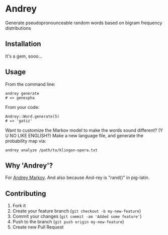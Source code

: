 # Andrey

Generate pseudopronounceable random words based on bigram frequency
distributions

## Installation

It's a gem, sooo...

## Usage

From the command line:

    andrey generate
    # => genespha

From your code:

    Andrey::Word.generate(5)
    # => 'gatiz'

Want to customize the Markov model to make the words sound different?  (Y U NO
LIKE ENGLISH?)  Make a new language file, and generate the probability map via:

    andrey analyze /path/to/klingon-opera.txt

## Why 'Andrey'?

For [Andrey Markov](http://en.wikipedia.org/wiki/Andrey_Markov).  And also
because And-rey is "rand()" in pig-latin.

## Contributing

1. Fork it
2. Create your feature branch (`git checkout -b my-new-feature`)
3. Commit your changes (`git commit -am 'Added some feature'`)
4. Push to the branch (`git push origin my-new-feature`)
5. Create new Pull Request
